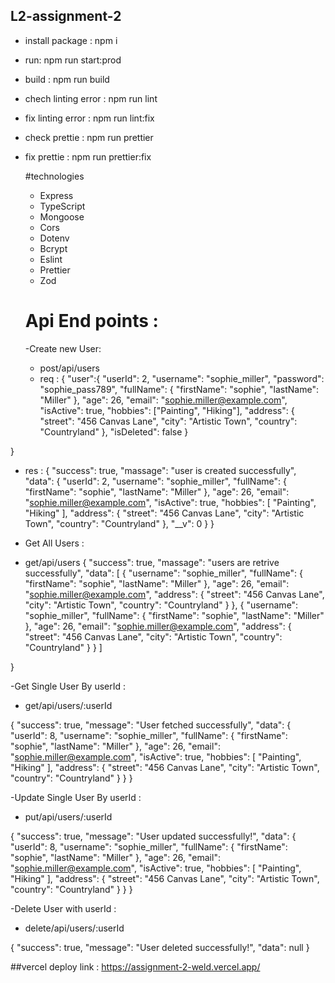 ## L2-assignment-2
- install package : npm i
- run: npm run start:prod
- build : npm run build
-  chech linting error : npm run lint
-  fix linting error : npm run lint:fix
- check prettie : npm run prettier
- fix prettie : npm run prettier:fix

  #technologies
  - Express
  - TypeScript
  - Mongoose
  - Cors
  - Dotenv
  - Bcrypt
  - Eslint
  - Prettier
  - Zod
  
  # Api End points :
  -Create new User:
  - post/api/users
  - req :
  {
    "user":{
  "userId": 2,
  "username": "sophie_miller",
  "password": "sophie_pass789",
  "fullName": {
    "firstName": "sophie",
    "lastName": "Miller"
  },
  "age": 26,
  "email": "sophie.miller@example.com",
  "isActive": true,
  "hobbies": ["Painting", "Hiking"],
  "address": {
    "street": "456 Canvas Lane",
    "city": "Artistic Town",
    "country": "Countryland"
  },
  "isDeleted": false
}



}

- res :
  {
    "success": true,
    "massage": "user is created successfully",
    "data": {
        "userId": 2,
        "username": "sophie_miller",
        "fullName": {
            "firstName": "sophie",
            "lastName": "Miller"
        },
        "age": 26,
        "email": "sophie.miller@example.com",
        "isActive": true,
        "hobbies": [
            "Painting",
            "Hiking"
        ],
        "address": {
            "street": "456 Canvas Lane",
            "city": "Artistic Town",
            "country": "Countryland"
        },
        "__v": 0
    }
}

- Get All Users :
- get/api/users
  {
    "success": true,
    "massage": "users are retrive successfully",
    "data": [
        {
            "username": "sophie_miller",
            "fullName": {
                "firstName": "sophie",
                "lastName": "Miller"
            },
            "age": 26,
            "email": "sophie.miller@example.com",
            "address": {
                "street": "456 Canvas Lane",
                "city": "Artistic Town",
                "country": "Countryland"
            }
        },
        {
            "username": "sophie_miller",
            "fullName": {
                "firstName": "sophie",
                "lastName": "Miller"
            },
            "age": 26,
            "email": "sophie.miller@example.com",
            "address": {
                "street": "456 Canvas Lane",
                "city": "Artistic Town",
                "country": "Countryland"
            }
        }
    ]

}

-Get Single User By userId :
- get/api/users/:userId

{
    "success": true,
    "message": "User fetched successfully",
    "data": {
        "userId": 8,
        "username": "sophie_miller",
        "fullName": {
            "firstName": "sophie",
            "lastName": "Miller"
        },
        "age": 26,
        "email": "sophie.miller@example.com",
        "isActive": true,
        "hobbies": [
            "Painting",
            "Hiking"
        ],
        "address": {
            "street": "456 Canvas Lane",
            "city": "Artistic Town",
            "country": "Countryland"
        }
    }
}

-Update Single User By userId :
- put/api/users/:userId

{
    "success": true,
    "message": "User updated successfully!",
    "data": {
        "userId": 8,
        "username": "sophie_miller",
        "fullName": {
            "firstName": "sophie",
            "lastName": "Miller"
        },
        "age": 26,
        "email": "sophie.miller@example.com",
        "isActive": true,
        "hobbies": [
            "Painting",
            "Hiking"
        ],
        "address": {
            "street": "456 Canvas Lane",
            "city": "Artistic Town",
            "country": "Countryland"
        }
    }
}

-Delete User with userId :
- delete/api/users/:userId

{
    "success": true,
    "message": "User deleted successfully!",
    "data": null
}

  ##vercel deploy link : https://assignment-2-weld.vercel.app/

